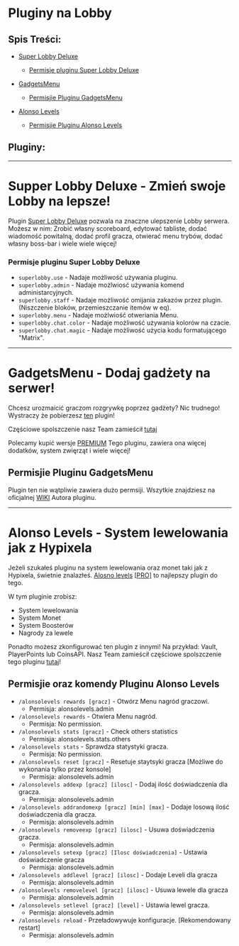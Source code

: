 # Pluginy na Lobby

## Spis Treści:
- [Super Lobby Deluxe](https://github.com/vBagieta/Minecraft/blob/main/Pluginy/plugin-lobby.md#supper-lobby-deluxe----zr%C3%B3b-swoje-lobby-lepsze)
  - [Permisje pluginu Super Lobby Deluxe](https://github.com/vBagieta/Minecraft/blob/main/Pluginy/plugin-lobby.md#permisje-pluginu-super-lobby-deluxe)

- [GadgetsMenu](https://github.com/vBagieta/Minecraft/blob/main/Pluginy/plugin-lobby.md#gadgetsmenu----dodaj-gad%C5%BCety-na-serwer)
  - [Permisjie Pluginu GadgetsMenu](https://github.com/vBagieta/Minecraft/blob/main/Pluginy/plugin-lobby.md#permisjie-pluginu-gadgetsmenu)

- [Alonso Levels](https://github.com/vBagieta/Minecraft/blob/main/Pluginy/plugin-lobby.md#alonso-levels----system-lewelowania-jak-z-hypixela)
  - [Permisjie Pluginu Alonso Levels](https://github.com/vBagieta/Minecraft/blob/main/Pluginy/plugin-lobby.md#permisjie-pluginu-alonso-levels)

## Pluginy:

---

# Supper Lobby Deluxe -  Zmień swoje Lobby na lepsze!
Plugin [Super Lobby Deluxe]() pozwala na znaczne ulepszenie Lobby serwera. Możesz w nim: Zrobić własny scoreboard, edytować tabliste, dodać wiadomość powitalną, dodać profil gracza, otwierać menu trybów, dodać własny boss-bar i wiele wiele więcej!

### Permisje pluginu Super Lobby Deluxe

- `superlobby.use` - Nadaje możliwość używania pluginu.
- `superlobby.admin` - Nadaje możlwiosć używania komend administarcyjnych.
- `superlobby.staff` - Nadaje możliwość omijania zakazów przez plugin.(Niszczenie bloków, przemieszczanie itemów w eq).
- `superlobby.menu` - Nadaje możlwiość otweriania Menu.
- `superlobby.chat.color` - Nadaje możliwość używania kolorów na czacie.
- `superlobby.chat.magic` - Nadaje możliwość użycia kodu formatującego "Matrix".

---

# GadgetsMenu -  Dodaj gadżety na serwer!
Chcesz urozmaicić graczom rozgrywkę poprzez gadżety? Nic trudnego! Wystraczy że pobierzesz [ten](https://www.spigotmc.org/resources/gadgetsmenu-1-8-1-18-1-free.10885/) plugin!

Częściowe spolszczenie nasz Team zamieścił [tutaj]()

Polecamy kupić wersje [PREMIUM](https://www.spigotmc.org/resources/gadgetsmenu-1-8-1-18-1-premium.62831/) Tego pluginu, zawiera ona więcej dodatków, system zwięrząt i wiele więcej!

## Permisjie Pluginu GadgetsMenu
Plugin ten nie wątpliwie zawiera dużo permsiji. Wszytkie znajdziesz na oficjalnej [WIKI](https://github.com/yapzhenyie/GadgetsMenu/wiki/Permissions) Autora pluginu. 

---

# Alonso Levels -  System lewelowania jak z Hypixela

Jeżeli szukałeś pluginu na system lewelowania oraz monet taki jak z Hypixela, świetnie znalazłeś. [Alosno levels]() [[PRO]]() to najlepszy plugin do tego.


W tym pluginie zrobisz:
- System lewelowania
- System Monet
- System Boosterów
- Nagrody za lewele

Ponadto możesz zkonfigurować ten plugin z innymi! Na przykład: Vault, PlayerPoints lub CoinsAPI.
Nasz Team zamieścił częściowe spolszczenie tego pluginu [tutaj]()!

## Permisjie oraz komendy Pluginu Alonso Levels
- `/alonsolevels rewards [gracz]` - Otwórz Menu nagród graczowi.
  - Permisja: alonsolevels.admin
- `/alonsolevels rewards` - Otwiera Menu nagród.
  - Permisja: No permission.
- `/alonsolevels stats [gracz]` - Check others statistics
  - Permisja: alonsolevels.stats.others
- `/alonsolevels stats` - Sprawdza statystyki gracza.
  - Permisja: No permission.
- `/alonsolevels reset [gracz]` - Resetuje staytsyki gracza [Możliwe do wykonania tylko przez konsole]
  - Permisja: alonsolevels.admin
- `/alonsolevels addexp [gracz] [ilosc]` - Dodaj ilość doświadczenia dla gracza.
  - Permisja: alonsolevels.admin
- `/alonsolevels addrandomexp [gracz] [min] [max]` - Dodaje losową ilość doświadczenia dla gracza.
  - Permisja: alonsolevels.admin
- `/alonsolevels removeexp [gracz] [ilosc]` - Usuwa doświadczenia gracza.
  - Permisja: alonsolevels.admin
- `/alonsolevels setexp [gracz] [Ilosc doświadczenia]` - Ustawia doświadczenie gracza
  - Permisja: alonsolevels.admin
- `/alonsolevels addlevel [gracz] [ilosc]` - Dodaje Leveli dla gracza
  - Permisja: alonsolevels.admin
- `/alonsolevels removelevel [gracz] [ilosc]` - Usuwa lewele dla gracza
  - Permisja: alonsolevels.admin
- `/alonsolevels setlevel [gracz] [level]` - Ustawia lewel gracza.
  - Permisja: alonsolevels.admin
- `/alonsolevels reload` - Przeładowywuje konfiguracje. [Rekomendowany restart]
  - Permisja: alonsolevels.admin
